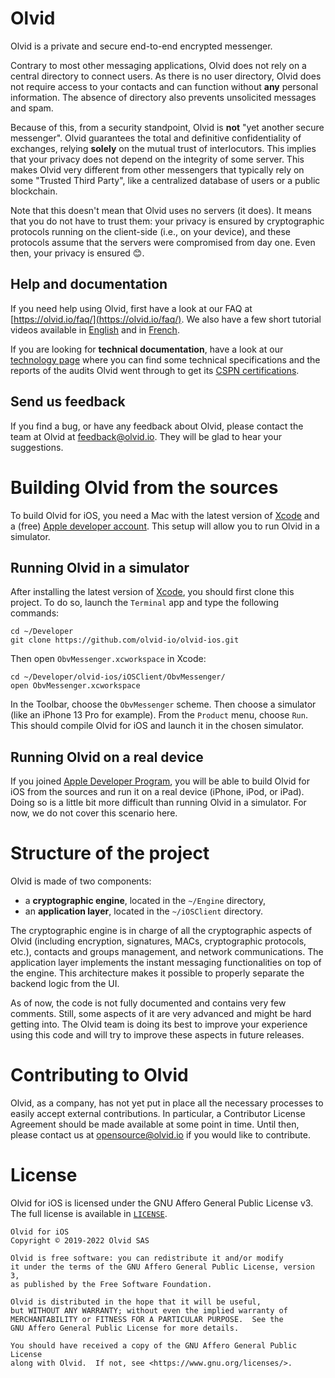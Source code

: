 # Olvid

Olvid is a private and secure end-to-end encrypted messenger.

Contrary to most other messaging applications, Olvid does not rely on a central directory to connect users. As there is no user directory, Olvid does not require access to your contacts and can function without **any** personal information. The absence of directory also prevents unsolicited messages and spam.

Because of this, from a security standpoint, Olvid is **not** "yet another secure messenger". Olvid guarantees the total and definitive confidentiality of exchanges, relying **solely** on the mutual trust of interlocutors. This implies that your privacy does not depend on the integrity of some server. This makes Olvid very different from other messengers that typically rely on some "Trusted Third Party", like a centralized database of users or a public blockchain.

Note that this doesn't mean that Olvid uses no servers (it does). It means that you do not have to trust them: your privacy is ensured by cryptographic protocols running on the client-side (i.e., on your device), and these protocols assume that the servers were compromised from day one. Even then, your privacy is ensured 😊.

## Help and documentation

If you need help using Olvid, first have a look at our FAQ at [https://olvid.io/faq/](https://olvid.io/faq/). We also have a few short tutorial videos available in [English](https://www.youtube.com/channel/UCO8UuhbgCyVSTRi4QEschqA) and in [French](https://www.youtube.com/channel/UC6aLiDb04Rfh4MoqDpJoLeg).

If you are looking for **technical documentation**, have a look at our [technology page](https://olvid.io/technology/) where you can find some technical specifications and the reports of the audits Olvid went through to get its [CSPN certifications](https://www.ssi.gouv.fr/entreprise/produits-certifies/produits-certifies-cspn/#type_13).


## Send us feedback

If you find a bug, or have any feedback about Olvid, please contact the team at Olvid at [feedback@olvid.io](mailto:feedback@olvid.io). They will be glad to hear your suggestions.



# Building Olvid from the sources

To build Olvid for iOS, you need a Mac with the latest version of [Xcode](https://developer.apple.com/xcode/) and a (free) [Apple developer account](https://developer.apple.com). This setup will allow you to run Olvid in a simulator.

## Running Olvid in a simulator

After installing the latest version of [Xcode](https://developer.apple.com/xcode/), you should first clone this project. To do so, launch the `Terminal` app and type the following commands:

```
cd ~/Developer
git clone https://github.com/olvid-io/olvid-ios.git
```

Then open `ObvMessenger.xcworkspace` in Xcode:

```
cd ~/Developer/olvid-ios/iOSClient/ObvMessenger/
open ObvMessenger.xcworkspace
```

In the Toolbar, choose the `ObvMessenger` scheme. Then choose a simulator (like an iPhone 13 Pro for example). From the `Product` menu, choose `Run`. This should compile Olvid for iOS and launch it in the chosen simulator.

## Running Olvid on a real device

If you joined [Apple Developer Program](https://developer.apple.com/programs/), you will be able to build Olvid for iOS from the sources and run it on a real device (iPhone, iPod, or iPad). Doing so is a little bit more difficult than running Olvid in a simulator. For now, we do not cover this scenario here.

# Structure of the project

Olvid is made of two components:

- a **cryptographic engine**, located in the `~/Engine` directory,
- an **application layer**, located in the `~/iOSClient` directory.

The cryptographic engine is in charge of all the cryptographic aspects of Olvid (including encryption, signatures, MACs, cryptographic protocols, etc.), contacts and groups management, and network communications. The application layer implements the instant messaging functionalities on top of the engine. This architecture makes it possible to properly separate the backend logic from the UI.

As of now, the code is not fully documented and contains very few comments. Still, some aspects of it are very advanced and might be hard getting into. The Olvid team is doing its best to improve your experience using this code and will try to improve these aspects in future releases.

# Contributing to Olvid

Olvid, as a company, has not yet put in place all the necessary processes to easily accept external contributions. In particular, a Contributor License Agreement should be made available at some point in time. Until then, please contact us at [opensource@olvid.io](mailto:opensource@olvid.io) if you would like to contribute.


# License


Olvid for iOS is licensed under the GNU Affero General Public License v3. The full license is available in [`LICENSE`](LICENSE).


    Olvid for iOS
    Copyright © 2019-2022 Olvid SAS

    Olvid is free software: you can redistribute it and/or modify
    it under the terms of the GNU Affero General Public License, version 3,
    as published by the Free Software Foundation.

    Olvid is distributed in the hope that it will be useful,
    but WITHOUT ANY WARRANTY; without even the implied warranty of
    MERCHANTABILITY or FITNESS FOR A PARTICULAR PURPOSE.  See the
    GNU Affero General Public License for more details.

    You should have received a copy of the GNU Affero General Public License
    along with Olvid.  If not, see <https://www.gnu.org/licenses/>.
